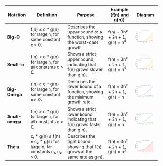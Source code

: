| Notation       | Definition                                                                 | Purpose                                                                 | Example (f(n) and g(n))           | Diagram                                   |
|----------------|-----------------------------------------------------------------------------|------------------------------------------------------------------------|------------------------------------|-------------------------------------------|
| **Big-O**      | f(n) ≤ c * g(n) for large n, for some constant c > 0.                      | Describes the upper bound of a function, showing the worst-case growth. | f(n) = 3n² + 2n + 1, g(n) = n³    | <img src="https://github.com/harshautd/100DaysOfDSA/blob/main/Day02_Asymptotic_Notations/Big-O-Graph.png" width="150"> |
| **Small-o**    | f(n) < c * g(n) for large n, for all constants c > 0.                      | Shows a strict upper bound, indicating that f(n) grows slower than g(n).| f(n) = 3n² + 2n + 1, g(n) = n³    | <img src="https://github.com/harshautd/100DaysOfDSA/blob/main/Day02_Asymptotic_Notations/Small-o-Graph.png" width="150"> |
| **Big-Omega**  | f(n) ≥ c * g(n) for large n, for some constant c > 0.                      | Describes the lower bound of a function, showing the minimum growth rate. | f(n) = 3n² + 2n + 1, g(n) = n     | <img src="https://github.com/harshautd/100DaysOfDSA/blob/main/Day02_Asymptotic_Notations/Big-Omega-Graph.png" width="150"> |
| **Small-omega**| f(n) > c * g(n) for large n, for all constants c > 0.                      | Shows a strict lower bound, indicating that f(n) grows faster than g(n). | f(n) = 3n² + 2n + 1, g(n) = n     | <img src="https://github.com/harshautd/100DaysOfDSA/blob/main/Day02_Asymptotic_Notations/Small-omega-Graph.png" width="150"> |
| **Theta**      | c₁ * g(n) ≤ f(n) ≤ c₂ * g(n) for large n, for constants c₁, c₂ > 0.       | Describes the tight bound, showing that f(n) grows at the same rate as g(n). | f(n) = 3n² + 2n + 1, g(n) = n²    | <img src="https://github.com/harshautd/100DaysOfDSA/blob/main/Day02_Asymptotic_Notations/Theta-Graph.png" width="150"> |

